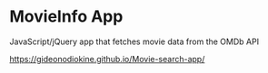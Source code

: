 # MovieInfo App

JavaScript/jQuery app that fetches movie data from the OMDb API
<!-- Link -->
https://gideonodiokine.github.io/Movie-search-app/

